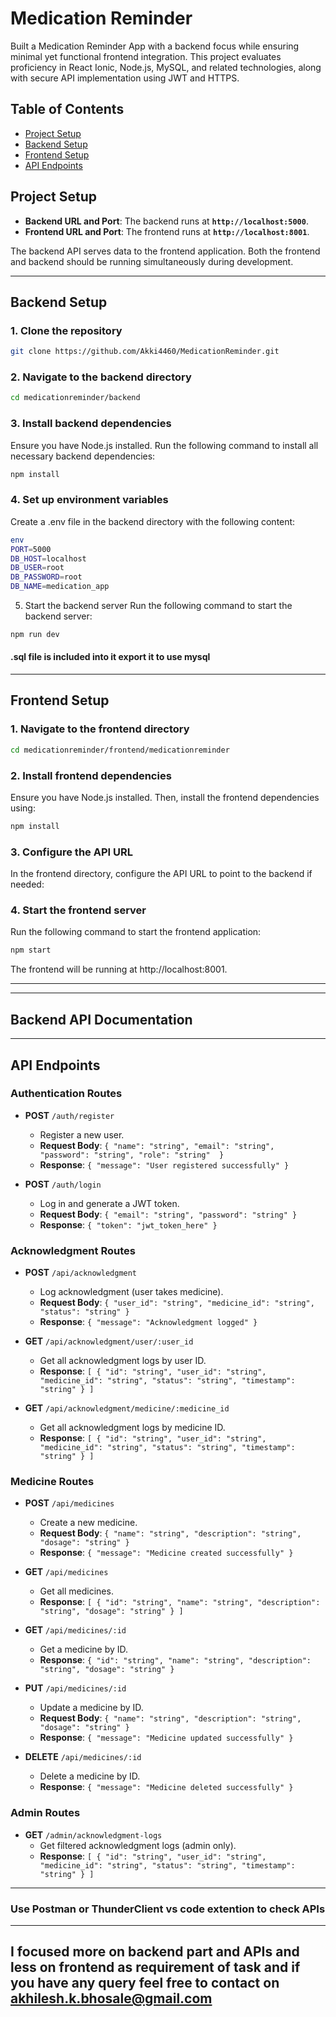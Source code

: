 # Medication Reminder

Built a Medication Reminder App with a backend focus while ensuring minimal yet functional frontend integration. This project evaluates proficiency in React Ionic, Node.js, MySQL, and related technologies, along with secure API implementation using JWT and HTTPS.
## Table of Contents

- [Project Setup](#project-setup)
- [Backend Setup](#backend-setup)
- [Frontend Setup](#frontend-setup)
- [API Endpoints](#api-endpoints)

## Project Setup

- **Backend URL and Port**: The backend runs at **`http://localhost:5000`**.
- **Frontend URL and Port**: The frontend runs at **`http://localhost:8001`**.
  
The backend API serves data to the frontend application. Both the frontend and backend should be running simultaneously during development.

---

## Backend Setup

### 1. Clone the repository

```bash
git clone https://github.com/Akki4460/MedicationReminder.git
```
### 2. Navigate to the backend directory

```bash
cd medicationreminder/backend
```

### 3. Install backend dependencies
Ensure you have Node.js installed. Run the following command to install all necessary backend dependencies:

```bash
npm install
```

### 4. Set up environment variables
Create a .env file in the backend directory with the following content:

```bash
env
PORT=5000
DB_HOST=localhost
DB_USER=root
DB_PASSWORD=root
DB_NAME=medication_app
```

5. Start the backend server
Run the following command to start the backend server:

```bash
npm run dev
```

#### .sql file is included into it export it to use mysql

---

## Frontend Setup

### 1. Navigate to the frontend directory
```bash
cd medicationreminder/frontend/medicationreminder
```

### 2. Install frontend dependencies
Ensure you have Node.js installed. Then, install the frontend dependencies using:

```bash
npm install
```

### 3. Configure the API URL
In the frontend directory, configure the API URL to point to the backend if needed:

### 4. Start the frontend server
Run the following command to start the frontend application:

```bash
npm start
```
The frontend will be running at http://localhost:8001.

---
---

## Backend API Documentation
---
## API Endpoints

### Authentication Routes
- **POST** `/auth/register`
  - Register a new user.
  - **Request Body**: `{ "name": "string", "email": "string", "password": "string", "role": "string"  }`
  - **Response**: `{ "message": "User registered successfully" }`

- **POST** `/auth/login`
  - Log in and generate a JWT token.
  - **Request Body**: `{ "email": "string", "password": "string" }`
  - **Response**: `{ "token": "jwt_token_here" }`

### Acknowledgment Routes
- **POST** `/api/acknowledgment`
  - Log acknowledgment (user takes medicine).
  - **Request Body**: `{ "user_id": "string", "medicine_id": "string", "status": "string" }`
  - **Response**: `{ "message": "Acknowledgment logged" }`

- **GET** `/api/acknowledgment/user/:user_id`
  - Get all acknowledgment logs by user ID.
  - **Response**: `[ { "id": "string", "user_id": "string", "medicine_id": "string", "status": "string", "timestamp": "string" } ]`

- **GET** `/api/acknowledgment/medicine/:medicine_id`
  - Get all acknowledgment logs by medicine ID.
  - **Response**: `[ { "id": "string", "user_id": "string", "medicine_id": "string", "status": "string", "timestamp": "string" } ]`

### Medicine Routes
- **POST** `/api/medicines`
  - Create a new medicine.
  - **Request Body**: `{ "name": "string", "description": "string", "dosage": "string" }`
  - **Response**: `{ "message": "Medicine created successfully" }`

- **GET** `/api/medicines`
  - Get all medicines.
  - **Response**: `[ { "id": "string", "name": "string", "description": "string", "dosage": "string" } ]`

- **GET** `/api/medicines/:id`
  - Get a medicine by ID.
  - **Response**: `{ "id": "string", "name": "string", "description": "string", "dosage": "string" }`

- **PUT** `/api/medicines/:id`
  - Update a medicine by ID.
  - **Request Body**: `{ "name": "string", "description": "string", "dosage": "string" }`
  - **Response**: `{ "message": "Medicine updated successfully" }`

- **DELETE** `/api/medicines/:id`
  - Delete a medicine by ID.
  - **Response**: `{ "message": "Medicine deleted successfully" }`

### Admin Routes
- **GET** `/admin/acknowledgment-logs`
  - Get filtered acknowledgment logs (admin only).
  - **Response**: `[ { "id": "string", "user_id": "string", "medicine_id": "string", "status": "string", "timestamp": "string" } ]`


---
### Use Postman or ThunderClient vs code extention to check APIs
---

## I focused more on backend part and APIs and less on frontend as requirement of task and if you have any query feel free to contact on **akhilesh.k.bhosale@gmail.com**



